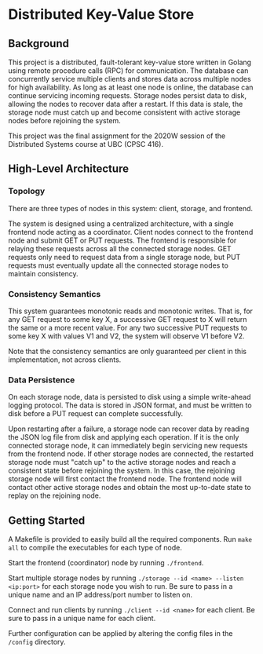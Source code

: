 # Distributed Key-Value Store

## Background
This project is a distributed, fault-tolerant key-value store written in Golang using remote procedure calls (RPC) for communication. The database can concurrently service multiple clients and stores data across multiple nodes for high availability. As long as at least one node is online, the database can continue servicing incoming requests. Storage nodes persist data to disk, allowing the nodes to recover data after a restart. If this data is stale, the storage node must catch up and become consistent with active storage nodes before rejoining the system.

This project was the final assignment for the 2020W session of the Distributed Systems course at UBC (CPSC 416).

## High-Level Architecture
### Topology
There are three types of nodes in this system: client, storage, and frontend.

The system is designed using a centralized architecture, with a single frontend node acting as a coordinator. Client nodes connect to the frontend node and submit GET or PUT requests. The frontend is responsible for relaying these requests across all the connected storage nodes. GET requests only need to request data from a single storage node, but PUT requests must eventually update all the connected storage nodes to maintain consistency.

### Consistency Semantics
This system guarantees monotonic reads and monotonic writes. That is, for any GET request to some key X, a successive GET request to X will return the same or a more recent value. For any two successive PUT requests to some key X with values V1 and V2, the system will observe V1 before V2.

Note that the consistency semantics are only guaranteed per client in this implementation, not across clients.

### Data Persistence
On each storage node, data is persisted to disk using a simple write-ahead logging protocol. The data is stored in JSON format, and must be written to disk before a PUT request can complete successfully.

Upon restarting after a failure, a storage node can recover data by reading the JSON log file from disk and applying each operation. If it is the only connected storage node, it can immediately begin servicing new requests from the frontend node. If other storage nodes are connected, the restarted storage node must "catch up" to the active storage nodes and reach a consistent state before rejoining the system. In this case, the rejoining storage node will first contact the frontend node. The frontend node will contact other active storage nodes and obtain the most up-to-date state to replay on the rejoining node.

## Getting Started
A Makefile is provided to easily build all the required components. Run `make all` to compile the executables for each type of node.

Start the frontend (coordinator) node by running `./frontend`.

Start multiple storage nodes by running `./storage --id <name> --listen <ip:port>` for each storage node you wish to run. Be sure to pass in a unique name and an IP address/port number to listen on.

Connect and run clients by running `./client --id <name>` for each client. Be sure to pass in a unique name for each client.

Further configuration can be applied by altering the config files in the `/config` directory.
